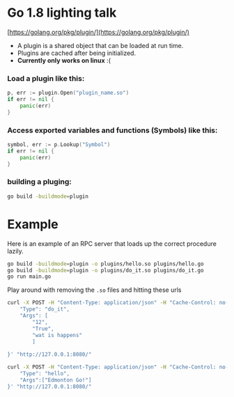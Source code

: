 Go 1.8 lighting talk
====================
[https://golang.org/pkg/plugin/](https://golang.org/pkg/plugin/)

- A plugin is a shared object that can be loaded at run time.
- Plugins are cached after being initialized.
- **Currently only works on linux** :(

### Load a plugin like this:
```go
p, err := plugin.Open("plugin_name.so")
if err != nil {
	panic(err)
}
```

### Access exported variables and functions (Symbols) like this:
```go
symbol, err := p.Lookup("Symbol")
if err != nil {
	panic(err)
}
```

### building a pluging:
```bash
go build -buildmode=plugin
```

Example
=======
Here is an example of an RPC server that loads up the correct procedure lazily.


```bash
go build -buildmode=plugin -o plugins/hello.so plugins/hello.go
go build -buildmode=plugin -o plugins/do_it.so plugins/do_it.go
go run main.go
```

Play around with removing the `.so` files and hitting these urls

```bash
curl -X POST -H "Content-Type: application/json" -H "Cache-Control: no-cache" -H "Postman-Token: 8c453945-6848-cf8c-4b27-eac133b10c3c" -d '{
	"Type": "do_it",
	"Args": [
		"12",
		"True",
		"wat is happens"
		]
	
}' "http://127.0.0.1:8080/"
```

```bash
curl -X POST -H "Content-Type: application/json" -H "Cache-Control: no-cache" -H "Postman-Token: 0e968e38-6fcb-3ab0-095d-d0d948befe91" -d '{
	"Type": "hello",
	"Args":["Edmonton Go!"]
}' "http://127.0.0.1:8080/"
```

